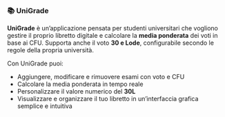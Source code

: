 

### 📚 UniGrade

**UniGrade** è un’applicazione pensata per studenti universitari che vogliono gestire il proprio libretto digitale e calcolare la **media ponderata** dei voti in base ai CFU.
Supporta anche il voto **30 e Lode**, configurabile secondo le regole della propria università.

Con UniGrade puoi:

* Aggiungere, modificare e rimuovere esami con voto e CFU
* Calcolare la media ponderata in tempo reale
* Personalizzare il valore numerico del **30L**
* Visualizzare e organizzare il tuo libretto in un’interfaccia grafica semplice e intuitiva


